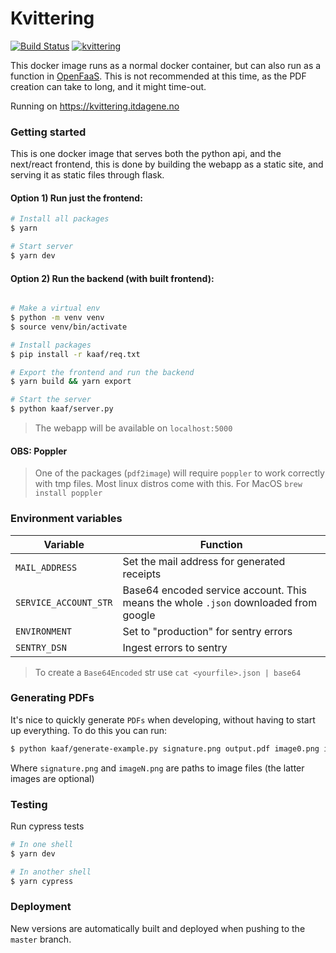 # Kvittering

[![Build Status](https://ci.webkom.dev/api/badges/webkom/kvittering/status.svg?ref=refs/heads/master)](https://ci.webkom.dev/webkom/kvittering)
[![kvittering](https://img.shields.io/endpoint?url=https://dashboard.cypress.io/badge/simple/jitps9/master&style=flat&logo=cypress)](https://dashboard.cypress.io/projects/jitps9/runs)

This docker image runs as a normal docker container, but can also run as a function in [OpenFaaS](https://www.openfaas.com/). This is not recommended at this time, as the PDF creation can take to long, and it might time-out.

Running on https://kvittering.itdagene.no

### Getting started

This is one docker image that serves both the python api, and the next/react frontend, this is done by building the webapp as a static site, and serving it as static files through flask.

#### Option 1) Run just the frontend:

```sh
# Install all packages
$ yarn

# Start server
$ yarn dev
```

#### Option 2) Run the backend (with built frontend):

```sh

# Make a virtual env
$ python -m venv venv
$ source venv/bin/activate

# Install packages
$ pip install -r kaaf/req.txt

# Export the frontend and run the backend
$ yarn build && yarn export

# Start the server
$ python kaaf/server.py

```

> The webapp will be available on `localhost:5000`

#### OBS: Poppler

> One of the packages (`pdf2image`) will require `poppler` to work correctly with tmp files. Most linux distros come with this. For MacOS `brew install poppler`

### Environment variables

| Variable              | Function                                                                            |
| --------------------- | ----------------------------------------------------------------------------------- |
| `MAIL_ADDRESS`        | Set the mail address for generated receipts                                         |
| `SERVICE_ACCOUNT_STR` | Base64 encoded service account. This means the whole `.json` downloaded from google |
| `ENVIRONMENT`         | Set to "production" for sentry errors                                               |
| `SENTRY_DSN`          | Ingest errors to sentry                                                             |

> To create a `Base64Encoded` str use `cat <yourfile>.json | base64`

### Generating PDFs

It's nice to quickly generate `PDFs` when developing, without having to start up everything. To do this you can run:

```sh
$ python kaaf/generate-example.py signature.png output.pdf image0.png image1.png ...

```

Where `signature.png` and `imageN.png` are paths to image files (the latter images are optional)

### Testing

Run cypress tests

```sh
# In one shell
$ yarn dev

# In another shell
$ yarn cypress
```

### Deployment

New versions are automatically built and deployed when pushing to the `master` branch.
